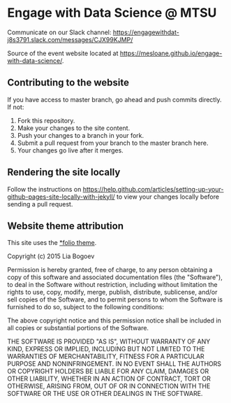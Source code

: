 # Engage with Data Science @ MTSU

Communicate on our Slack channel: https://engagewithdat-j8s3791.slack.com/messages/CJX99KJMP/

Source of the event website located at https://mesloane.github.io/engage-with-data-science/.

## Contributing to the website

If you have access to master branch, go ahead and push commits directly. If not:

1. Fork this repository.
2. Make your changes to the site content.
3. Push your changes to a branch in your fork.
4. Submit a pull request from your branch to the master branch here.
5. Your changes go live after it merges.

## Rendering the site locally

Follow the instructions on https://help.github.com/articles/setting-up-your-github-pages-site-locally-with-jekyll/ to view your changes locally before sending a pull request.

## Website theme attribution

This site uses the [\*folio theme](https://github.com/bogoli/-folio).

Copyright (c) 2015 Lia Bogoev

Permission is hereby granted, free of charge, to any person obtaining a copy of this software and associated documentation files (the "Software"), to deal in the Software without restriction, including without limitation the rights to use, copy, modify, merge, publish, distribute, sublicense, and/or sell copies of the Software, and to permit persons to whom the Software is furnished to do so, subject to the following conditions:

The above copyright notice and this permission notice shall be included in all copies or substantial portions of the Software.

THE SOFTWARE IS PROVIDED "AS IS", WITHOUT WARRANTY OF ANY KIND, EXPRESS OR IMPLIED, INCLUDING BUT NOT LIMITED TO THE WARRANTIES OF MERCHANTABILITY, FITNESS FOR A PARTICULAR PURPOSE AND NONINFRINGEMENT. IN NO EVENT SHALL THE AUTHORS OR COPYRIGHT HOLDERS BE LIABLE FOR ANY CLAIM, DAMAGES OR OTHER LIABILITY, WHETHER IN AN ACTION OF CONTRACT, TORT OR OTHERWISE, ARISING FROM, OUT OF OR IN CONNECTION WITH THE SOFTWARE OR THE USE OR OTHER DEALINGS IN THE SOFTWARE.
